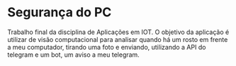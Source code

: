 # Segurança do PC
Trabalho final da disciplina de Aplicações em IOT. O objetivo da aplicação é utilizar de visão computacional para analisar quando há um rosto em frente a meu computador, tirando uma foto e enviando, utilizando a API do telegram e um bot, um aviso a meu telegram.

